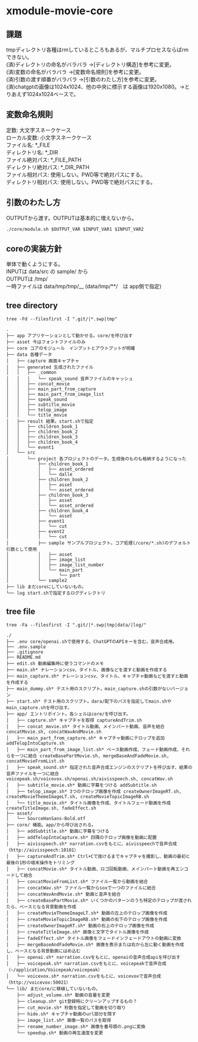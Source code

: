 # xmodule-movie-core

## 課題
tmpディレクトリ各種はrmしているところもあるが、マルチプロセスならばrmできない。  
(済)ディレクトリの命名がバラバラ  →[ディレクトリ構造]を参考に変更。  
(済)変数の命名がバラバラ  →[変数命名規則]を参考に変更。  
(済)引数の渡す順番がバラバラ  →[引数のわたし方]を参考に変更。  
(済)chatgptの画像は1024x1024、他の中央に標示する画像は1920x1080。→とりあえず1024x1024ベースで。  

## 変数命名規則

定数: 大文字スネークケース  
ローカル変数: 小文字スネークケース  
ファイル名: *_FILE  
ディレクトリ名: *_DIR  
ファイル絶対パス: *_FILE_PATH  
ディレクトリ絶対パス: *_DIR_PATH  
ファイル相対パス: 使用しない。PWD等で絶対パスにする。  
ディレクトリ相対パス: 使用しない。PWD等で絶対パスにする。  


## 引数のわたし方
OUTPUTから渡す。OUTPUTは基本的に増えないから。  

```
./core/module.sh $OUTPUT_VAR $INPUT_VAR1 $INPUT_VAR2
```

## coreの実装方針
単体で動くようにする。  
INPUTは data/src の sample/ から  
OUTPUTは /tmp/  
一時ファイルは data/tmp/tmp/__  (data/tmp/**/　は app側で指定)

## tree directory

`tree -Fd --filesfirst -I ".git/|*.swp|tmp"`

```
.
├── app アプリケーションとして動かせる。core/を呼び出す
├── asset 今はフォントファイルのみ
├── core コアのモジュール　インプットとアウトプットが明確  
├── data 各種データ
│   ├── capture 画面キャプチャ
│   ├── generated 生成されたファイル
│   │   ├── _common
│   │   │   └── speak_sound 音声ファイルのキャッシュ
│   │   ├── concat_movie
│   │   ├── main_part_from_capture
│   │   ├── main_part_from_image_list
│   │   ├── speak_sound
│   │   ├── subtitle_movie
│   │   ├── telop_image
│   │   └── title_movie
│   ├── result 結果。start.shで指定
│   │   ├── children_book_1
│   │   ├── children_book_2
│   │   ├── children_book_3
│   │   ├── children_book_4
│   │   └── event1
│   └── src
│       └── project 各プロジェクトのデータ。生成後のものも格納するようになった
│           ├── children_book_1
│           │   ├── asset_ordered
│           │   └── dalle
│           ├── children_book_2
│           │   ├── asset
│           │   └── asset_ordered
│           ├── children_book_3
│           │   ├── asset
│           │   └── asset_ordered
│           ├── children_book_4
│           │   └── asset
│           ├── event1
│           │   └── cut
│           ├── event2
│           │   └── cut
│           ├── sample サンプルプロジェクト。コア処理(/core/*.sh)のデフォルト引数として使用
│           │   ├── asset
│           │   ├── image_list
│           │   ├── image_list_number
│           │   └── main_part
│           │       └── part
│           └── sample2
├── lib まだcoreにしていないもの。
└── log start.shで指定するログディレクトリ
```

## tree file

`tree -Fa --filesfirst -I ".git/|*.swp|tmp|data/|log/"`

```
./
├── .env core/openai.shで使用する、ChatGPTのAPIキーを含む。音声合成用。
├── .env.sample
├── .gitignore
├── README.md
├── edit.sh 動画編集時に使うコマンドのメモ
├── main.sh* ナレーションcsv、タイトル、画像などを渡すと動画を作成する
├── main_capture.sh* ナレーションcsv、タイトル、キャプチャ動画などを渡すと動画を作成する
├── main_dummy.sh* テスト用のスクリプト。main_capture.shの引数がないバージョン
├── start.sh* テスト用のスクリプト。dara/配下のパスを指定してmain.shやmain_capture.shを呼び出す。
├── app/ エントリポイント。各シェルはcore/を呼び出す。
│   ├── capture.sh* キャプチャを取得 captureAndTrim.sh
│   ├── concat_movie.sh* タイトル動画、メインパート動画、音声を結合 concatMovie.sh, concatWavAndMovie.sh
│   ├── main_part_from_capture.sh* キャプチャ動画にテロップを追加 addTelopIntoCapture.sh
│   ├── main_part_from_image_list.sh* ベース動画作成、フェード動画作成、それらを一つに結合 createBasePartMovie.sh, mergeBaseAndFadeMovie.sh, concatMovieFromList.sh
│   ├── speak_sound.sh* 指定された音声合成エンジンのスクリプトを呼び出す、結果の音声ファイルを一つに結合 voicepeak.sh/voicevox.sh/openai.sh/aivisspeech.sh, concatWav.sh
│   ├── subtitle_movie.sh* 動画に字幕をつける addSubtitle.sh
│   ├── telop_image.sh* 3つのテロップ画像を作成 createOwnerImageRT.sh, createMovieThemeImageLT.sh, createMovieTopicImageRB.sh
│   └── title_movie.sh* タイトル画像を作成、タイトルフェード動画を作成 createTitleImage.sh, fadeEffect.sh
├── asset/
│   └── SourceHanSans-Bold.otf
├── core/ 機能。app/から呼び出される。
│   ├── addSubtitle.sh* 動画に字幕をつける
│   ├── addTelopIntoCapture.sh* 四隅のテロップ画像を動画に配置
│   ├── aivisspeech.sh* narration.csvをもとに、aivisspeechで音声合成（http://aivisspeech:10101）
│   ├── captureAndTrim.sh* Ctrl+Cで抜けるまでキャプチャを撮影し、動画の最初と最後の1秒の端末操作をトリミング
│   ├── concatMovie.sh* タイトル動画、ロゴ回転動画、メインパート動画を再エンコードして結合
│   ├── concatMovieFromList.sh* ファイル一覧から動画を結合
│   ├── concatWav.sh* ファイル一覧からsoxで一つのファイルに結合
│   ├── concatWavAndMovie.sh* 動画と音声を結合
│   ├── createBasePartMovie.sh* いくつかのパターンのうち特定のテロップが渡されたら、ベースとなる背景動画を作成
│   ├── createMovieThemeImageLT.sh* 動画の左上のテロップ画像を作成
│   ├── createMovieTopicImageRB.sh* 動画の右下のテロップ画像を作成
│   ├── createOwnerImageRT.sh* 動画の右上のテロップ画像を作成
│   ├── createTitleImage.sh* 画像と文字でタイトル画像を作成
│   ├── fadeEffect.sh* タイトル画像をフェードインフェードアウトの動画に変換
│   ├── mergeBaseAndFadeMovie.sh* 画像を表示または右から左に動く動画を作成し、ベースとなる背景動画にはめ込む
│   ├── openai.sh* narration.csvをもとに、openaiの音声合成apiを呼び出す
│   ├── voicepeak.sh* narration.csvをもとに、voicepeakで音声合成（~/application/Voicepeak/voicepeak）
│   └── voicevox.sh* narration.csvをもとに、voicevoxで音声合成（http://voicevox:50021）
└── lib/ まだcore/に移植していないもの。
    ├── adjust_volume.sh* 動画の音量を変更
    ├── cleanup.sh* git登録時にクリーンアップするもの？
    ├── cut_movie.sh* 秒数を指定して動画を切り取り
    ├── hide.sh* キャプチャ動画のurl部分を隠す
    ├── image_list.sh* 画像一覧のパスを取得
    ├── rename_number_image.sh* 画像を番号順の.pngに変換
    └── speedup.sh* 動画の再生速度を変更
```

